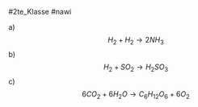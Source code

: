 #2te_Klasse #nawi 

a) $$H_{2}+H_{2} → 2NH_{3}$$
b)$$H_{2}+SO_{2}→H_{2}SO_{3}$$
c) $$6CO_{2}+6H_{2}O→C_{6}H_{12}O_{6}+6O_{2}$$
